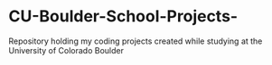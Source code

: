 # CU-Boulder-School-Projects-
Repository holding my coding projects created while studying at the University of Colorado Boulder
